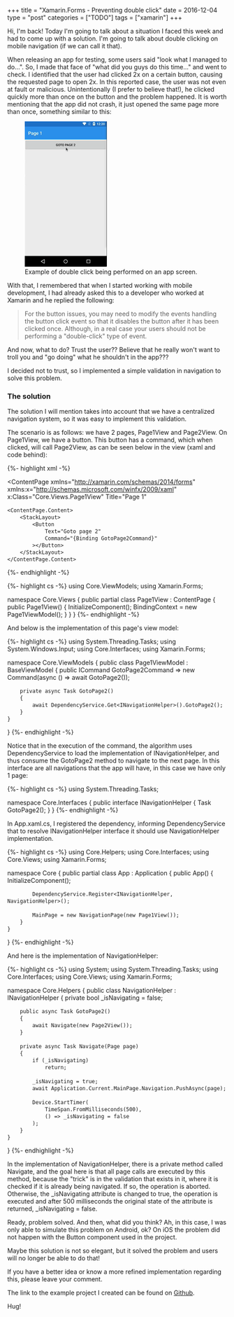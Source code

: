 +++
title = "Xamarin.Forms - Preventing double click"
date = 2016-12-04
type = "post"
categories = ["TODO"]
tags = ["xamarin"]
+++

<p class="intro"><span class="dropcap">H</span>i, I'm back! Today I'm going to talk about a situation I faced this week and had to come up with a solution. I'm going to talk about double clicking on mobile navigation (if we can call it that).</p>

When releasing an app for testing, some users said "look what I managed to do...". So, I made that face of "what did you guys do this time..." and went to check. I identified that the user had clicked 2x on a certain button, causing the requested page to open 2x. In this reported case, the user was not even at fault or malicious. Unintentionally (I prefer to believe that!), he clicked quickly more than once on the button and the problem happened. It is worth mentioning that the app did not crash, it just opened the same page more than once, something similar to this:

<figure>
	<img src="/assets/img/duplo-clique-app-mobile.gif" alt="Example of double click being performed on an app screen."> 
	<figcaption>Example of double click being performed on an app screen.</figcaption>
</figure>

With that, I remembered that when I started working with mobile development, I had already asked this to a developer who worked at Xamarin and he replied the following:

<blockquote>For the button issues, you may need to modify the events handling the button click event so that it disables the button after it has been clicked once. Although, in a real case your users should not be performing a "double-click" type of event.</blockquote>

And now, what to do? Trust the user?? Believe that he really won't want to troll you and "go doing" what he shouldn't in the app???

I decided not to trust, so I implemented a simple validation in navigation to solve this problem.

### The solution

The solution I will mention takes into account that we have a centralized navigation system, so it was easy to implement this validation.

The scenario is as follows: we have 2 pages, Page1View and Page2View. On Page1View, we have a button. This button has a command, which when clicked, will call Page2View, as can be seen below in the view (xaml and code behind):

{%- highlight xml -%}
<?xml version="1.0" encoding="UTF-8"?>
<ContentPage 
    xmlns="http://xamarin.com/schemas/2014/forms" 
    xmlns:x="http://schemas.microsoft.com/winfx/2009/xaml" 
    x:Class="Core.Views.Page1View"
    Title="Page 1"
>
    <ContentPage.Content>
        <StackLayout>
            <Button
                Text="Goto page 2"
                Command="{Binding GotoPage2Command}"
            ></Button>
        </StackLayout>
    </ContentPage.Content>
</ContentPage>
{%- endhighlight -%}

{%- highlight cs -%}
using Core.ViewModels;
using Xamarin.Forms;

namespace Core.Views
{
    public partial class Page1View : ContentPage
    {
        public Page1View()
        {
            InitializeComponent();
            BindingContext = new Page1ViewModel();
        }
    }
}
{%- endhighlight -%}

And below is the implementation of this page's view model:

{%- highlight cs -%}
using System.Threading.Tasks;
using System.Windows.Input;
using Core.Interfaces;
using Xamarin.Forms;

namespace Core.ViewModels
{
    public class Page1ViewModel : BaseViewModel
    {
        public ICommand GotoPage2Command => new Command(async () => await GotoPage2());

        private async Task GotoPage2()
        {
            await DependencyService.Get<INavigationHelper>().GotoPage2();
        }
    }
}
{%- endhighlight -%}

Notice that in the execution of the command, the algorithm uses DependencyService to load the implementation of INavigationHelper, and thus consume the GotoPage2 method to navigate to the next page. In this interface are all navigations that the app will have, in this case we have only 1 page:

{%- highlight cs -%}
using System.Threading.Tasks;

namespace Core.Interfaces
{
    public interface INavigationHelper
    {
        Task GotoPage2();
    }
}
{%- endhighlight -%}

In App.xaml.cs, I registered the dependency, informing DependencyService that to resolve INavigationHelper interface it should use NavigationHelper implementation.

{%- highlight cs -%}
using Core.Helpers;
using Core.Interfaces;
using Core.Views;
using Xamarin.Forms;

namespace Core
{
    public partial class App : Application
    {
        public App()
        {
            InitializeComponent();

            DependencyService.Register<INavigationHelper, NavigationHelper>();

            MainPage = new NavigationPage(new Page1View());
        }
    }
}
{%- endhighlight -%}

And here is the implementation of NavigationHelper:

{%- highlight cs -%}
using System;
using System.Threading.Tasks;
using Core.Interfaces;
using Core.Views;
using Xamarin.Forms;

namespace Core.Helpers
{
    public class NavigationHelper : INavigationHelper
    {
        private bool _isNavigating = false;

        public async Task GotoPage2()
        {
            await Navigate(new Page2View());
        }

        private async Task Navigate(Page page)
        {
            if (_isNavigating)
                return;

            _isNavigating = true;
            await Application.Current.MainPage.Navigation.PushAsync(page);

            Device.StartTimer(
                TimeSpan.FromMilliseconds(500), 
                () => _isNavigating = false
            );
        }
    }
}
{%- endhighlight -%}

In the implementation of NavigationHelper, there is a private method called Navigate, and the goal here is that all page calls are executed by this method, because the "trick" is in the validation that exists in it, where it is checked if it is already being navigated. If so, the operation is aborted. Otherwise, the _isNavigating attribute is changed to true, the operation is executed and after 500 milliseconds the original state of the attribute is returned, _isNavigating = false.

Ready, problem solved. And then, what did you think? Ah, in this case, I was only able to simulate this problem on Android, ok? On iOS the problem did not happen with the Button component used in the project.

Maybe this solution is not so elegant, but it solved the problem and users will no longer be able to do that!

If you have a better idea or know a more refined implementation regarding this, please leave your comment.

The link to the example project I created can be found on [Github][project].

Hug!

[project]: https://github.com/ionixjunior/XFNavigation